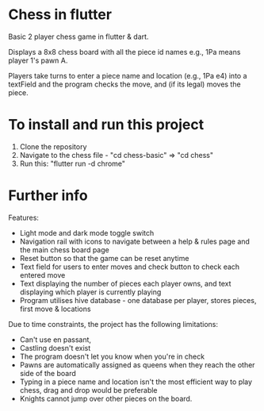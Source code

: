 # Chess in flutter

Basic 2 player chess game in flutter & dart.

Displays a 8x8 chess board with all the piece id names e.g., 1Pa means player 1's pawn A.

Players take turns to enter a piece name and location (e.g., 1Pa e4) into a textField and the program checks the move, and (if its legal) moves the piece. 

# To install and run this project
1. Clone the repository
2. Navigate to the chess file - "cd chess-basic" => "cd chess"
3. Run this: "flutter run -d chrome"

# Further info

Features: 

  - Light mode and dark mode toggle switch
  - Navigation rail with icons to navigate between a help & rules page and the main chess board page
  - Reset button so that the game can be reset anytime
  - Text field for users to enter moves and check button to check each entered move
  - Text displaying the number of pieces each player owns, and text displaying which player is currently playing
  - Program utilises hive database - one database per player, stores pieces, first move & locations


Due to time constraints, the project has the following limitations:

  - Can't use en passant,
  - Castling doesn't exist
  - The program doesn't let you know when you're in check
  - Pawns are automatically assigned as queens when they reach the other side of the board
  - Typing in a piece name and location isn't the most efficient way to play chess, drag and drop would be preferable
  - Knights cannot jump over other pieces on the board. 
